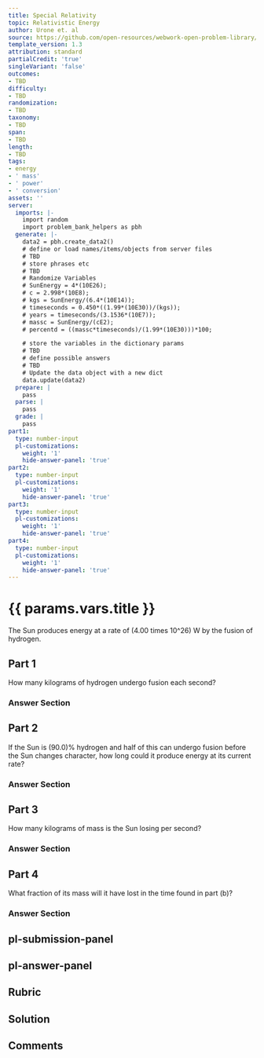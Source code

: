 ```yaml
---
title: Special Relativity
topic: Relativistic Energy
author: Urone et. al
source: https://github.com/open-resources/webwork-open-problem-library/tree/master/Contrib/BrockPhysics/College_Physics_Urone/28.Special_Relativity/28-06.Relativistic_Energy/NU_U17-28-06-027.pg
template_version: 1.3
attribution: standard
partialCredit: 'true'
singleVariant: 'false'
outcomes:
- TBD
difficulty:
- TBD
randomization:
- TBD
taxonomy:
- TBD
span:
- TBD
length:
- TBD
tags:
- energy
- ' mass'
- ' power'
- ' conversion'
assets: ''
server:
  imports: |-
    import random
    import problem_bank_helpers as pbh
  generate: |-
    data2 = pbh.create_data2()
    # define or load names/items/objects from server files
    # TBD
    # store phrases etc
    # TBD
    # Randomize Variables
    # SunEnergy = 4*(10E26);
    # c = 2.998*(10E8);
    # kgs = SunEnergy/(6.4*(10E14));
    # timeseconds = 0.450*((1.99*(10E30))/(kgs));
    # years = timeseconds/(3.1536*(10E7));
    # massc = SunEnergy/(cE2);
    # percentd = ((massc*timeseconds)/(1.99*(10E30)))*100;

    # store the variables in the dictionary params
    # TBD
    # define possible answers
    # TBD
    # Update the data object with a new dict
    data.update(data2)
  prepare: |
    pass
  parse: |
    pass
  grade: |
    pass
part1:
  type: number-input
  pl-customizations:
    weight: '1'
    hide-answer-panel: 'true'
part2:
  type: number-input
  pl-customizations:
    weight: '1'
    hide-answer-panel: 'true'
part3:
  type: number-input
  pl-customizations:
    weight: '1'
    hide-answer-panel: 'true'
part4:
  type: number-input
  pl-customizations:
    weight: '1'
    hide-answer-panel: 'true'
---
```


# {{ params.vars.title }} 


The Sun produces energy at a rate of (4.00 times 10^26) W by the fusion of hydrogen.

## Part 1 
How many kilograms of hydrogen undergo fusion each second? 


 ### Answer Section

## Part 2 
If the Sun is (90.0)% hydrogen and half of this can undergo fusion before the Sun changes character, how long could it produce energy at its current rate? 


 ### Answer Section

## Part 3 
How many kilograms of mass is the Sun losing per second? 


 ### Answer Section

## Part 4 
What fraction of its mass will it have lost in the time found in part (b)? 


 ### Answer Section


## pl-submission-panel 


## pl-answer-panel 


## Rubric 


## Solution 


## Comments 


